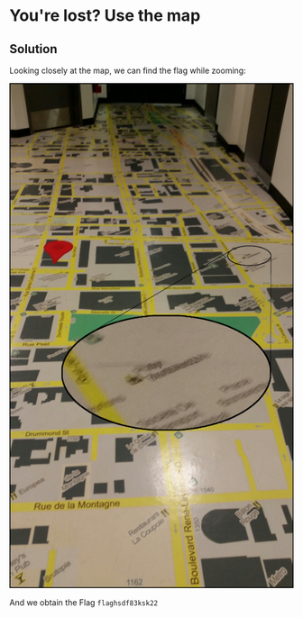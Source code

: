 # You're lost? Use the map

## Solution

Looking closely at the map, we can find the flag while zooming:

![map](./118/map.png "Zoomed Map")

And we obtain the Flag `flaghsdf83ksk22`